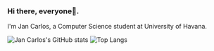 ### Hi there, everyone👋.

I'm Jan Carlos, a Computer Science student at University of Havana.

![Jan Carlos's GitHub stats](https://github-readme-stats.vercel.app/api?username=wwJCarlosPG&show_icons=true&theme=dracula)
![Top Langs](https://github-readme-stats.vercel.app/api/top-langs/?username=wwJCarlosPG&layout=compact&theme=dracula)

<!--
**wwJCarlosPG/wwJCarlosPG** is a ✨ _special_ ✨ repository because its `README.md` (this file) appears on your GitHub profile.

Here are some ideas to get you started:

- 🔭 I’m currently working on ...
- 🌱 I’m currently learning ...
- 👯 I’m looking to collaborate on ...
- 🤔 I’m looking for help with ...
- 💬 Ask me about ...
- 📫 How to reach me: ...
- 😄 Pronouns: ...
- ⚡ Fun fact: ...
-->
